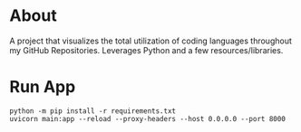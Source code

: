 # About

A project that visualizes the total utilization of coding languages throughout my GitHub Repositories. Leverages Python and a few resources/libraries. 

# Run App

    python -m pip install -r requirements.txt
    uvicorn main:app --reload --proxy-headers --host 0.0.0.0 --port 8000
